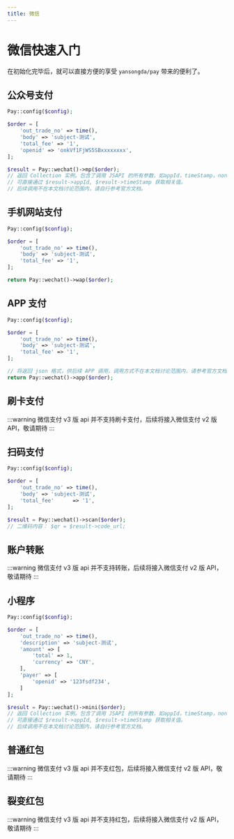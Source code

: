 ```yaml
---
title: 微信
---
```


# 微信快速入门

在初始化完毕后，就可以直接方便的享受 `yansongda/pay`  带来的便利了。

## 公众号支付

```php
Pay::config($config);

$order = [
    'out_trade_no' => time(),
    'body' => 'subject-测试',
    'total_fee' => '1',
    'openid' => 'onkVf1FjWS5SBxxxxxxxx',
];

$result = Pay::wechat()->mp($order);
// 返回 Collection 实例。包含了调用 JSAPI 的所有参数，如appId，timeStamp，nonceStr，package，signType，paySign 等；
// 可直接通过 $result->appId, $result->timeStamp 获取相关值。
// 后续调用不在本文档讨论范围内，请自行参考官方文档。
```

## 手机网站支付

```php
Pay::config($config);

$order = [
    'out_trade_no' => time(),
    'body' => 'subject-测试',
    'total_fee' => '1',
];

return Pay::wechat()->wap($order);
```

## APP 支付

```php
Pay::config($config);

$order = [
    'out_trade_no' => time(),
    'body' => 'subject-测试',
    'total_fee' => '1',
];

// 将返回 json 格式，供后续 APP 调用，调用方式不在本文档讨论范围内，请参考官方文档。
return Pay::wechat()->app($order);
```

## 刷卡支付

:::warning
微信支付 v3 版 api 并不支持刷卡支付，后续将接入微信支付 v2 版 API，敬请期待
:::

## 扫码支付

```php
Pay::config($config);

$order = [
    'out_trade_no' => time(),
    'body' => 'subject-测试',
    'total_fee'      => '1',
];

$result = Pay::wechat()->scan($order);
// 二维码内容： $qr = $result->code_url;
```

## 账户转账

:::warning
微信支付 v3 版 api 并不支持转账，后续将接入微信支付 v2 版 API，敬请期待
:::

## 小程序

```php
Pay::config($config);

$order = [
    'out_trade_no' => time(),
    'description' => 'subject-测试',
    'amount' => [
        'total' => 1,
        'currency' => 'CNY',
    ],
    'payer' => [
        'openid' => '123fsdf234',
    ]
];

$result = Pay::wechat()->mini($order);
// 返回 Collection 实例。包含了调用 JSAPI 的所有参数，如appId，timeStamp，nonceStr，package，signType，paySign 等；
// 可直接通过 $result->appId, $result->timeStamp 获取相关值。
// 后续调用不在本文档讨论范围内，请自行参考官方文档。
```

## 普通红包

:::warning
微信支付 v3 版 api 并不支红包，后续将接入微信支付 v2 版 API，敬请期待
:::

## 裂变红包

:::warning
微信支付 v3 版 api 并不支持红包，后续将接入微信支付 v2 版 API，敬请期待
:::
